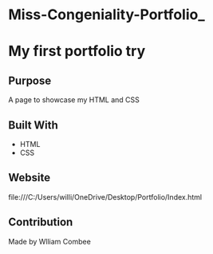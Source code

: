 # Miss-Congeniality-Portfolio_

# My first portfolio try

## Purpose
A page to showcase my HTML and CSS

## Built With
* HTML
* CSS

## Website
file:///C:/Users/willi/OneDrive/Desktop/Portfolio/Index.html


## Contribution
Made by Wlliam Combee

